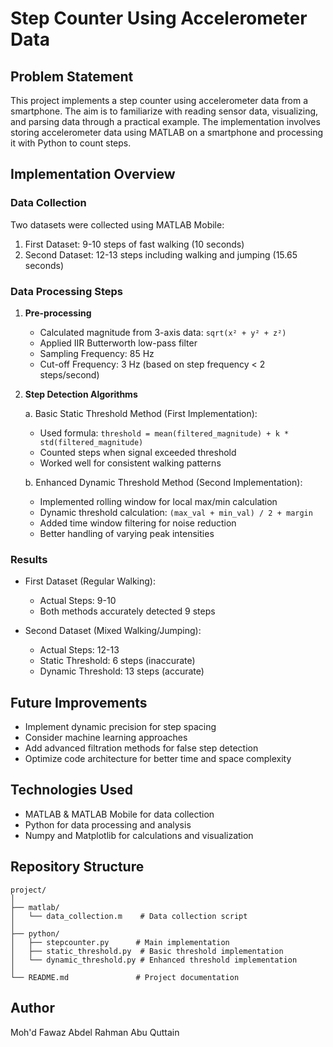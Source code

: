 # Step Counter Using Accelerometer Data

## Problem Statement
This project implements a step counter using accelerometer data from a smartphone. The aim is to familiarize with reading sensor data, visualizing, and parsing data through a practical example. The implementation involves storing accelerometer data using MATLAB on a smartphone and processing it with Python to count steps.

## Implementation Overview

### Data Collection
Two datasets were collected using MATLAB Mobile:
1. First Dataset: 9-10 steps of fast walking (10 seconds)
2. Second Dataset: 12-13 steps including walking and jumping (15.65 seconds)

### Data Processing Steps

1. **Pre-processing**
   - Calculated magnitude from 3-axis data: `sqrt(x² + y² + z²)`
   - Applied IIR Butterworth low-pass filter
   - Sampling Frequency: 85 Hz
   - Cut-off Frequency: 3 Hz (based on step frequency < 2 steps/second)

2. **Step Detection Algorithms**

   a. Basic Static Threshold Method (First Implementation):
   - Used formula: `threshold = mean(filtered_magnitude) + k * std(filtered_magnitude)`
   - Counted steps when signal exceeded threshold
   - Worked well for consistent walking patterns

   b. Enhanced Dynamic Threshold Method (Second Implementation):
   - Implemented rolling window for local max/min calculation
   - Dynamic threshold calculation: `(max_val + min_val) / 2 + margin`
   - Added time window filtering for noise reduction
   - Better handling of varying peak intensities

### Results
- First Dataset (Regular Walking):
  - Actual Steps: 9-10
  - Both methods accurately detected 9 steps

- Second Dataset (Mixed Walking/Jumping):
  - Actual Steps: 12-13
  - Static Threshold: 6 steps (inaccurate)
  - Dynamic Threshold: 13 steps (accurate)

## Future Improvements
- Implement dynamic precision for step spacing
- Consider machine learning approaches
- Add advanced filtration methods for false step detection
- Optimize code architecture for better time and space complexity

## Technologies Used
- MATLAB & MATLAB Mobile for data collection
- Python for data processing and analysis
- Numpy and Matplotlib for calculations and visualization

## Repository Structure
```
project/
│
├── matlab/
│   └── data_collection.m    # Data collection script
│
├── python/
│   ├── stepcounter.py      # Main implementation
│   ├── static_threshold.py  # Basic threshold implementation
│   └── dynamic_threshold.py # Enhanced threshold implementation
│
└── README.md               # Project documentation
```

## Author
Moh'd Fawaz Abdel Rahman Abu Quttain 
